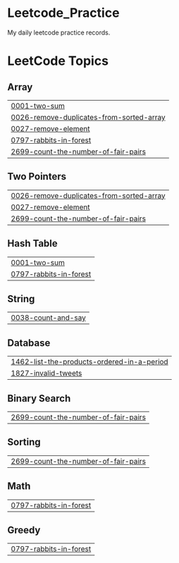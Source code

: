 # Leetcode_Practice
My daily leetcode practice records.

<!---LeetCode Topics Start-->
# LeetCode Topics
## Array
|  |
| ------- |
| [0001-two-sum](https://github.com/SDGCODES/Leetcode_Practice/tree/master/0001-two-sum) |
| [0026-remove-duplicates-from-sorted-array](https://github.com/SDGCODES/Leetcode_Practice/tree/master/0026-remove-duplicates-from-sorted-array) |
| [0027-remove-element](https://github.com/SDGCODES/Leetcode_Practice/tree/master/0027-remove-element) |
| [0797-rabbits-in-forest](https://github.com/SDGCODES/Leetcode_Practice/tree/master/0797-rabbits-in-forest) |
| [2699-count-the-number-of-fair-pairs](https://github.com/SDGCODES/Leetcode_Practice/tree/master/2699-count-the-number-of-fair-pairs) |
## Two Pointers
|  |
| ------- |
| [0026-remove-duplicates-from-sorted-array](https://github.com/SDGCODES/Leetcode_Practice/tree/master/0026-remove-duplicates-from-sorted-array) |
| [0027-remove-element](https://github.com/SDGCODES/Leetcode_Practice/tree/master/0027-remove-element) |
| [2699-count-the-number-of-fair-pairs](https://github.com/SDGCODES/Leetcode_Practice/tree/master/2699-count-the-number-of-fair-pairs) |
## Hash Table
|  |
| ------- |
| [0001-two-sum](https://github.com/SDGCODES/Leetcode_Practice/tree/master/0001-two-sum) |
| [0797-rabbits-in-forest](https://github.com/SDGCODES/Leetcode_Practice/tree/master/0797-rabbits-in-forest) |
## String
|  |
| ------- |
| [0038-count-and-say](https://github.com/SDGCODES/Leetcode_Practice/tree/master/0038-count-and-say) |
## Database
|  |
| ------- |
| [1462-list-the-products-ordered-in-a-period](https://github.com/SDGCODES/Leetcode_Practice/tree/master/1462-list-the-products-ordered-in-a-period) |
| [1827-invalid-tweets](https://github.com/SDGCODES/Leetcode_Practice/tree/master/1827-invalid-tweets) |
## Binary Search
|  |
| ------- |
| [2699-count-the-number-of-fair-pairs](https://github.com/SDGCODES/Leetcode_Practice/tree/master/2699-count-the-number-of-fair-pairs) |
## Sorting
|  |
| ------- |
| [2699-count-the-number-of-fair-pairs](https://github.com/SDGCODES/Leetcode_Practice/tree/master/2699-count-the-number-of-fair-pairs) |
## Math
|  |
| ------- |
| [0797-rabbits-in-forest](https://github.com/SDGCODES/Leetcode_Practice/tree/master/0797-rabbits-in-forest) |
## Greedy
|  |
| ------- |
| [0797-rabbits-in-forest](https://github.com/SDGCODES/Leetcode_Practice/tree/master/0797-rabbits-in-forest) |
<!---LeetCode Topics End-->